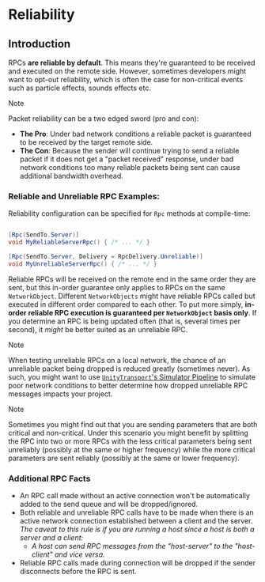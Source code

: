 # Reliability

## Introduction
RPCs **are reliable by default**.  This means they're guaranteed to be received and executed on the remote side. However, sometimes developers might want to opt-out reliability, which is often the case for non-critical events such as particle effects, sounds effects etc.

> [!NOTE]
>Packet reliability can be a two edged sword (pro and con):
>- **The Pro**: Under bad network conditions a reliable packet is guaranteed to be received by the target remote side.
>- **The Con**: Because the sender will continue trying to send a reliable packet if it does not get a "packet received" response, under bad network conditions too many reliable packets being sent can cause additional bandwidth overhead.

### Reliable and Unreliable RPC Examples:
Reliability configuration can be specified for `Rpc` methods at compile-time:

```csharp

[Rpc(SendTo.Server)]
void MyReliableServerRpc() { /* ... */ }

[Rpc(SendTo.Server, Delivery = RpcDelivery.Unreliable)]
void MyUnreliableServerRpc() { /* ... */ }
```

Reliable RPCs will be received on the remote end in the same order they are sent, but this in-order guarantee only applies to RPCs on the same `NetworkObject`. Different `NetworkObjects` might have reliable RPCs called but executed in different order compared to each other. To put more simply, **in-order reliable RPC execution is guaranteed per `NetworkObject` basis only**.  If you determine an RPC is being updated often (that is, several times per second), it _might_ be better suited as an unreliable RPC.

> [!NOTE]
> When testing unreliable RPCs on a local network, the chance of an unreliable packet being dropped is reduced greatly (sometimes never).  As such, you might want to use [`UnityTransport`'s Simulator Pipeline](https://docs-multiplayer.unity3d.com/transport/current/pipelines#simulator-pipeline) to simulate poor network conditions to better determine how dropped unreliable RPC messages impacts your project.

> [!NOTE]
> Sometimes you might find out that you are sending parameters that are both critical and non-critical.  Under this scenario you might benefit by splitting the RPC into two or more RPCs with the less critical parameters being sent unreliably (possibly at the same or higher frequency) while the more critical parameters are sent reliably (possibly at the same or lower frequency).

### Additional RPC Facts
- An RPC call made without an active connection won't be automatically added to the send queue and will be dropped/ignored.
- Both reliable and unreliable RPC calls have to be made when there is an active network connection established between a client and the server. _The caveat to this rule is if you are running a host since a host is both a server and a client:_
    - _A host can send RPC messages from the "host-server" to the "host-client" and vice versa._
- Reliable RPC calls made during connection will be dropped if the sender disconnects before the RPC is sent.
